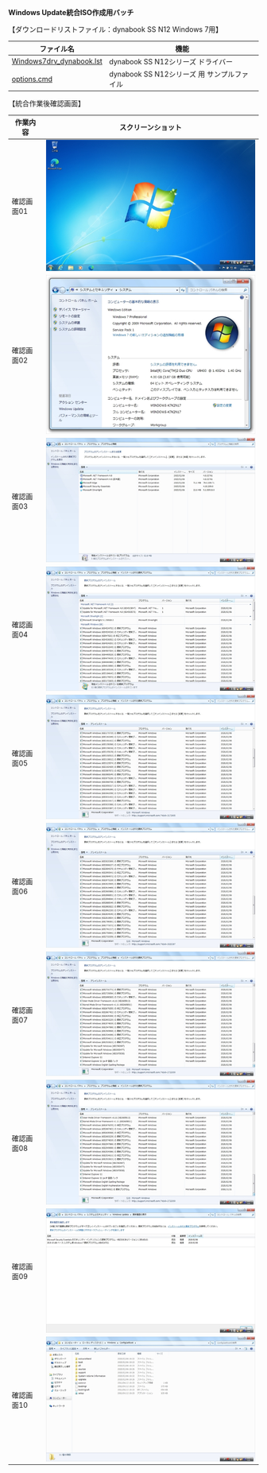 **Windows Update統合ISO作成用バッチ**  
  
【ダウンロードリストファイル：dynabook SS N12 Windows 7用】  
  
| ファイル名                     | 機能                                        |
| ------------------------------ | ------------------------------------------- |
| [Windows7drv_dynabook.lst](https://github.com/office-itou/Windows/blob/master/Make_ISO_files/source/dynabook_SS_N12/Windows7drv_dynabook.lst)       | dynabook SS N12シリーズ ドライバー          |
| [options.cmd](https://github.com/office-itou/Windows/blob/master/Make_ISO_files/source/dynabook_SS_N12/options.cmd)                    | dynabook SS N12シリーズ 用 サンプルファイル |
  
【統合作業後確認画面】  
  
| 作業内容                       | スクリーンショット                          |
| ------------------------------ | ------------------------------------------- |
| 確認画面01                     | ![確認画面01](https://github.com/office-itou/Windows/blob/master/Make_ISO_files/source/dynabook_SS_N12/picture/ss001%20-%20DeskTop.jpg) |
| 確認画面02                     | ![確認画面02](https://github.com/office-itou/Windows/blob/master/Make_ISO_files/source/dynabook_SS_N12/picture/ss002%20-%20%E3%82%B7%E3%82%B9%E3%83%86%E3%83%A0.jpg) |
| 確認画面03                     | ![確認画面03](https://github.com/office-itou/Windows/blob/master/Make_ISO_files/source/dynabook_SS_N12/picture/ss003%20-%20%E3%83%97%E3%83%AD%E3%82%B0%E3%83%A9%E3%83%A0%E3%81%A8%E6%A9%9F%E8%83%BD.jpg) |
| 確認画面04                     | ![確認画面04](https://github.com/office-itou/Windows/blob/master/Make_ISO_files/source/dynabook_SS_N12/picture/ss004%20-%20%E3%82%A4%E3%83%B3%E3%82%B9%E3%83%88%E3%83%BC%E3%83%AB%E3%81%95%E3%82%8C%E3%81%9F%E6%9B%B4%E6%96%B0%E3%83%97%E3%83%AD%E3%82%B0%E3%83%A9%E3%83%A0.jpg) |
| 確認画面05                     | ![確認画面05](https://github.com/office-itou/Windows/blob/master/Make_ISO_files/source/dynabook_SS_N12/picture/ss005%20-%20%E3%82%A4%E3%83%B3%E3%82%B9%E3%83%88%E3%83%BC%E3%83%AB%E3%81%95%E3%82%8C%E3%81%9F%E6%9B%B4%E6%96%B0%E3%83%97%E3%83%AD%E3%82%B0%E3%83%A9%E3%83%A0.jpg) |
| 確認画面06                     | ![確認画面06](https://github.com/office-itou/Windows/blob/master/Make_ISO_files/source/dynabook_SS_N12/picture/ss006%20-%20%E3%82%A4%E3%83%B3%E3%82%B9%E3%83%88%E3%83%BC%E3%83%AB%E3%81%95%E3%82%8C%E3%81%9F%E6%9B%B4%E6%96%B0%E3%83%97%E3%83%AD%E3%82%B0%E3%83%A9%E3%83%A0.jpg) |
| 確認画面07                     | ![確認画面07](https://github.com/office-itou/Windows/blob/master/Make_ISO_files/source/dynabook_SS_N12/picture/ss007%20-%20%E3%82%A4%E3%83%B3%E3%82%B9%E3%83%88%E3%83%BC%E3%83%AB%E3%81%95%E3%82%8C%E3%81%9F%E6%9B%B4%E6%96%B0%E3%83%97%E3%83%AD%E3%82%B0%E3%83%A9%E3%83%A0.jpg) |
| 確認画面08                     | ![確認画面08](https://github.com/office-itou/Windows/blob/master/Make_ISO_files/source/dynabook_SS_N12/picture/ss008%20-%20%E3%82%A4%E3%83%B3%E3%82%B9%E3%83%88%E3%83%BC%E3%83%AB%E3%81%95%E3%82%8C%E3%81%9F%E6%9B%B4%E6%96%B0%E3%83%97%E3%83%AD%E3%82%B0%E3%83%A9%E3%83%A0.jpg) |
| 確認画面09                     | ![確認画面09](https://github.com/office-itou/Windows/blob/master/Make_ISO_files/source/dynabook_SS_N12/picture/ss009%20-%20%E6%9B%B4%E6%96%B0%E5%B1%A5%E6%AD%B4%E3%81%AE%E8%A1%A8%E7%A4%BA.jpg) |
| 確認画面10                     | ![確認画面10](https://github.com/office-itou/Windows/blob/master/Make_ISO_files/source/dynabook_SS_N12/picture/ss010%20-%20ConfigSetRoot.jpg) |
  
